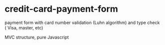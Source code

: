 # credit-card-payment-form
payment form with card number validation (Luhn algorithm) and type check ( Visa, master, etc)

MVC structure, pure Javascript
